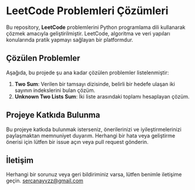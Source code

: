 # LeetCode Problemleri Çözümleri

Bu repository, **LeetCode** problemlerini Python programlama dili kullanarak çözmek amacıyla geliştirilmiştir. LeetCode, algoritma ve veri yapıları konularında pratik yapmayı sağlayan bir platformdur.

## Çözülen Problemler

Aşağıda, bu projede şu ana kadar çözülen problemler listelenmiştir:

1. **Two Sum**: Verilen bir tamsayı dizisinde, belirli bir hedefe ulaşan iki sayının indekslerini bulan çözüm.
2. **Unknown Two Lists Sum**: İki liste arasındaki toplamı hesaplayan çözüm.

## Projeye Katkıda Bulunma
Bu projeye katkıda bulunmak isterseniz, önerilerinizi ve iyileştirmelerinizi paylaşmaktan memnuniyet duyarım. Herhangi bir hata veya geliştirme önerisi için lütfen bir issue açın veya pull request gönderin.

## İletişim
Herhangi bir sorunuz veya geri bildiriminiz varsa, lütfen benimle iletişime geçin. sercanayvzz@gmail.com
